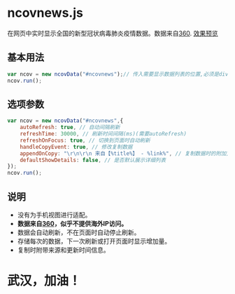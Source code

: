 # ncovnews.js
在网页中实时显示全国的新型冠状病毒肺炎疫情数据。数据来自[360](https://arena.360.cn/docs/wuhan_pneumonia/).
[效果预览](https://blog.ckylin.site/talks/wuhanlinks.md)

## 基本用法

```javascript
var ncov = new ncovData("#ncovnews");// 传入需要显示数据列表的位置,必须是div元素。
ncov.run();
```

## 选项参数

```javascript
var ncov = new ncovData("#ncovnews",{
	autoRefresh: true, // 自动间隔刷新
	refreshTime: 30000, // 刷新时间间隔(ms)(需要autoRefresh)
	refreshOnFocus: true, // 切换到页面时自动刷新
	handleCopyEvent: true, // 修改复制数据
	appendOnCopy: "\r\n\r\n 来自【%title%】 - %link%", // 复制数据时的附加文本(需要handleCopyEvent)
	defaultShowDetails: false, // 是否默认展示详细列表
});
ncov.run();
```

## 说明

* 没有为手机视图进行适配。
* **数据来自[360](https://arena.360.cn/docs/wuhan_pneumonia/)，似乎不提供海外IP访问。**
* 数据会自动刷新，不在页面时自动停止刷新。
* 存储每次的数据，下一次刷新或打开页面时显示增加量。
* 复制时附带来源和更新时间信息。

<h1><cneter>武汉，加油！</center></h1>
